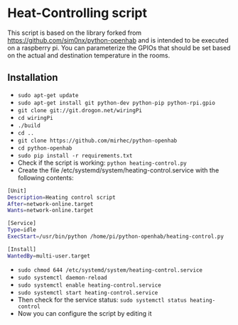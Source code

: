 Heat-Controlling script
============
  This script is based on the library forked from https://github.com/sim0nx/python-openhab and
  is intended to be executed on a raspberry pi. You can parameterize the GPIOs that should be
  set based on the actual and destination temperature in the rooms.

Installation
------------
  - `sudo apt-get update`
  - `sudo apt-get install git python-dev python-pip python-rpi.gpio`
  - `git clone git://git.drogon.net/wiringPi`
  - `cd wiringPi`
  - `./build`
  - `cd ..`
  - `git clone https://github.com/mirhec/python-openhab`
  - `cd python-openhab`
  - `sudo pip install -r requirements.txt`
  - Check if the script is working: `python heating-control.py`
  - Create the file /etc/systemd/system/heating-control.service with the following contents:
```bash
[Unit]
Description=Heating control script
After=network-online.target
Wants=network-online.target

[Service]
Type=idle
ExecStart=/usr/bin/python /home/pi/python-openhab/heating-control.py

[Install]
WantedBy=multi-user.target
```
  - `sudo chmod 644 /etc/systemd/system/heating-control.service`
  - `sudo systemctl daemon-reload`
  - `sudo systemctl enable heating-control.service`
  - `sudo systemctl start heating-control.service`
  - Then check for the service status: `sudo systemctl status heating-control`
  - Now you can configure the script by editing it

